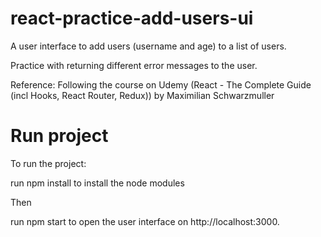 # react-practice-add-users-ui

A user interface to add users (username and age) to a list of users.

Practice with returning different error messages to the user.

Reference:
Following the course on Udemy (React - The Complete Guide (incl Hooks, React Router, Redux))
by Maximilian Schwarzmuller


# Run project

To run the project:

run npm install to install the node modules

Then

run npm start to open the user interface on http://localhost:3000.
